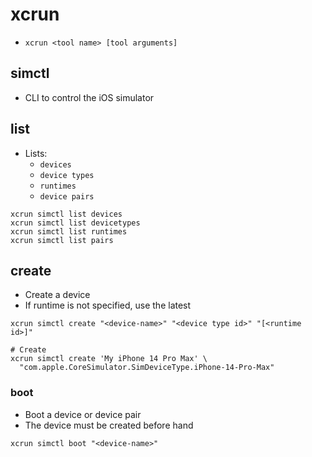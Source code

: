 # xcrun

- `xcrun <tool name> [tool arguments]`

## simctl

- CLI to control the iOS simulator

## list

- Lists:
  - `devices`
  - `device types`
  - `runtimes`
  - `device pairs`

```shell
xcrun simctl list devices
xcrun simctl list devicetypes
xcrun simctl list runtimes
xcrun simctl list pairs
```

## create

- Create a device
- If runtime is not specified, use the latest

```shell
xcrun simctl create "<device-name>" "<device type id>" "[<runtime id>]"

# Create
xcrun simctl create 'My iPhone 14 Pro Max' \
  "com.apple.CoreSimulator.SimDeviceType.iPhone-14-Pro-Max"
```

### boot

- Boot a device or device pair
- The device must be created before hand

```shell
xcrun simctl boot "<device-name>"
```
